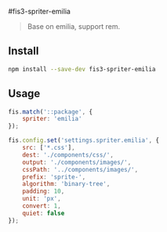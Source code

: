#fis3-spriter-emilia

> Base on emilia, support rem.

## Install

```bash
npm install --save-dev fis3-spriter-emilia
```

## Usage

```js
fis.match('::package', {
    spriter: 'emilia'
});

fis.config.set('settings.spriter.emilia', {
    src: ['*.css'],
    dest: './components/css/',
    output: './components/images/',
    cssPath: '../components/images/',
    prefix: 'sprite-',
    algorithm: 'binary-tree',
    padding: 10,
    unit: 'px',
    convert: 1,
    quiet: false
});
```